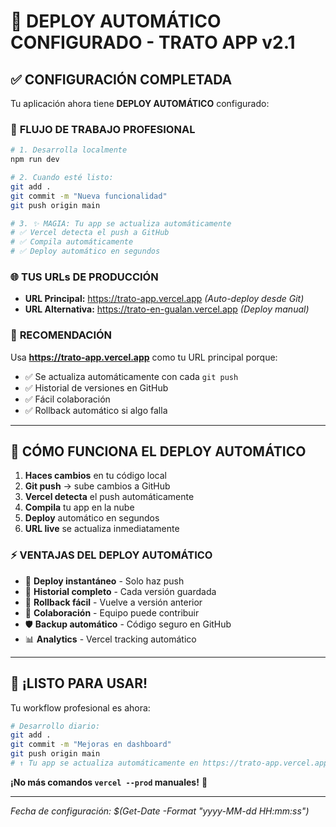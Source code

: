# 🚀 DEPLOY AUTOMÁTICO CONFIGURADO - TRATO APP v2.1

## ✅ CONFIGURACIÓN COMPLETADA

Tu aplicación ahora tiene **DEPLOY AUTOMÁTICO** configurado:

### 🔄 **FLUJO DE TRABAJO PROFESIONAL**

```bash
# 1. Desarrolla localmente
npm run dev

# 2. Cuando esté listo:
git add .
git commit -m "Nueva funcionalidad"
git push origin main

# 3. ✨ MAGIA: Tu app se actualiza automáticamente
# ✅ Vercel detecta el push a GitHub
# ✅ Compila automáticamente
# ✅ Deploy automático en segundos
```

### 🌐 **TUS URLs DE PRODUCCIÓN**

- **URL Principal:** https://trato-app.vercel.app *(Auto-deploy desde Git)*
- **URL Alternativa:** https://trato-en-gualan.vercel.app *(Deploy manual)*

### 🎯 **RECOMENDACIÓN**

Usa **https://trato-app.vercel.app** como tu URL principal porque:
- ✅ Se actualiza automáticamente con cada `git push`
- ✅ Historial de versiones en GitHub
- ✅ Fácil colaboración
- ✅ Rollback automático si algo falla

---

## 🔧 **CÓMO FUNCIONA EL DEPLOY AUTOMÁTICO**

1. **Haces cambios** en tu código local
2. **Git push** → sube cambios a GitHub
3. **Vercel detecta** el push automáticamente
4. **Compila** tu app en la nube
5. **Deploy** automático en segundos
6. **URL live** se actualiza inmediatamente

### ⚡ **VENTAJAS DEL DEPLOY AUTOMÁTICO**

- 🚀 **Deploy instantáneo** - Solo haz push
- 📝 **Historial completo** - Cada versión guardada
- 🔄 **Rollback fácil** - Vuelve a versión anterior
- 👥 **Colaboración** - Equipo puede contribuir
- 🛡️ **Backup automático** - Código seguro en GitHub
- 📊 **Analytics** - Vercel tracking automático

---

## 🎉 **¡LISTO PARA USAR!**

Tu workflow profesional es ahora:

```bash
# Desarrollo diario:
git add .
git commit -m "Mejoras en dashboard"
git push origin main
# ↑ Tu app se actualiza automáticamente en https://trato-app.vercel.app
```

**¡No más comandos `vercel --prod` manuales!** 🎯

---

*Fecha de configuración: $(Get-Date -Format "yyyy-MM-dd HH:mm:ss")*
